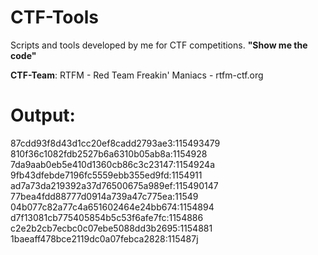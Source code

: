 # CTF-Tools

Scripts and tools developed by me for CTF competitions. <b>"Show me the code"</b>


<b>CTF-Team</b>: RTFM - Red Team Freakin' Maniacs - rtfm-ctf.org<br>

# Output:

87cdd93f8d43d1cc20ef8cadd2793ae3:115493479
810f36c1082fdb2527b6a6310b05ab8a:1154928
7da9aab0eb5e410d1360cb86c3c23147:1154924a
9fb43dfebde7196fc5559ebb355ed9fd:1154911
ad7a73da219392a37d76500675a989ef:115490147
77bea4fdd88777d0914a739a47c775ea:11549
04b077c82a77c4a651602464e24bb674:1154894
d7f13081cb775405854b5c53f6afe7fc:1154886
c2e2b2cb7ecbc0c07ebe5088dd3b2695:1154881
1baeaff478bce2119dc0a07febca2828:115487j

